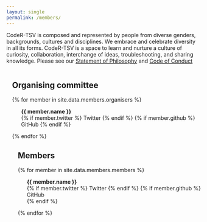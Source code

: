 ```yaml
---
layout: single
permalink: /members/
---
```


<style>
.container{width: 100%;padding-right:15px;padding-left:15px;margin-right:auto;margin-left:auto}
@media (min-width:576px){
.col-sm{position:relative;width:100%;min-height:1px;padding-right:15px;padding-left:15px;-ms-flex-preferred-size:0;flex-basis:0;-webkit-box-flex:1;-ms-flex-positive:1;flex-grow:1;max-width:100%}}
.row{display:-webkit-box;display:-ms-flexbox;display:flex;-ms-flex-wrap:wrap;flex-wrap:wrap;margin-right:-15px;margin-left:-15px}

</style>

CodeR-TSV is composed and represented by people from diverse genders, backgrounds, cultures and disciplines. We embrace and celebrate diversity in all its forms. CodeR-TSV is a space to learn and nurture a culture of curiosity, collaboration, interchange of ideas, troubleshooting, and sharing knowledge. Please see our [Statement of Philosophy](https://github.com/codertsv/GroupPolicies/blob/master/code-of-conduct.md) and [Code of Conduct](https://github.com/codertsv/GroupPolicies/blob/master/code-of-conduct.md)

<div class="container">
<div class="row">
  
<div class="col-sm">
<h2>Organising committee</h2>


{% for member in site.data.members.organisers %}
<ul class="social-icons" style="list-style: none;">
    <li>
        <b>{{ member.name }}</b>
    </li>
    {% if member.twitter %}
    <a style="text-decoration:none" href="https://twitter.com/{{ member.twitter }}" rel="nofollow noopener noreferrer">
        <i class="fab fa-fw fa-twitter-square" aria-hidden="true"></i><span class="label">Twitter</span>
    </a>
    {% endif %}
    {% if member.github %}
    <a style="text-decoration:none" href="https://github.com/{{ member.github }}" rel="nofollow noopener noreferrer">
        <i class="fab fa-fw fa-github" aria-hidden="true"></i>
        <span class="label">GitHub</span>
    </a>
    {% endif %}
</ul>
{% endfor %}


</div>
</div>
    
<div class="col-sm">
<h2>Members</h2>


{% for member in site.data.members.members %}

<ul class="social-icons" style="list-style: none;">
    <li>
        <b>{{ member.name }}</b>
    </li>
    {% if member.twitter %}
    <a style="text-decoration:none" href="https://twitter.com/{{ member.twitter }}" rel="nofollow noopener noreferrer">
        <i class="fab fa-fw fa-twitter-square" aria-hidden="true"></i><span class="label">Twitter</span>
    </a>
    </li>
    {% endif %}
    {% if member.github %}
    <li>
    <a style="text-decoration:none" href="https://github.com/{{ member.github }}" rel="nofollow noopener noreferrer">
        <i class="fab fa-fw fa-github" aria-hidden="true"></i>
        <span class="label">GitHub</span>
    </a>
    </li>
    {% endif %}
</ul>
{% endfor %}

</div>

</div>
</div>

